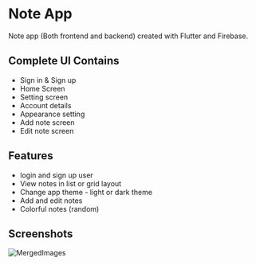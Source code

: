 # Note App

Note app (Both frontend and backend) created with Flutter and Firebase.

## Complete UI Contains

* Sign in & Sign up
* Home Screen
* Setting screen
* Account details
* Appearance setting
* Add note screen
* Edit note screen

## Features

 * login and sign up user
 * View notes in list or grid layout
 * Change app theme - light or dark theme
 * Add and edit notes
 * Colorful notes (random)

## Screenshots

![MergedImages](https://user-images.githubusercontent.com/106432154/216162361-53e69054-0859-4ebf-a976-2e2dbda95c2a.png)


